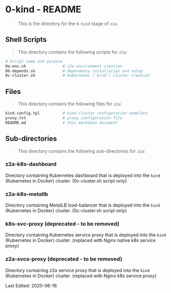 # 0-kind - README

> This is the directory for the `0-kind` stage of `z2a`.

## Shell Scripts

> This directory contains the following scripts for `z2a`:

```sh
# Script name and purpose
0a-env.sh                # z2a environment creation
0b-depends.sh            # dependency installation and setup
0c-cluster.sh            # Kubernetes ('kind') cluster creation
```

## Files

> This directory contains the following files for `z2a`:

```sh
kind.config.tpl          # kind cluster configuration template
proxy.txt                # proxy configuration file
README.md                # this markdown document
```

## Sub-directories

> This directory contains the following sub-directories for `z2a`:

### z2a-k8s-dashboard

Directory containing Kubernetes dashboard that is deployed into the `kind` (Kubernetes in Docker) cluster. (0c-cluster.sh script only)

### z2a-k8s-metallb

Directory containing MetalLB load-balancer that is deployed into the `kind` (Kubernetes in Docker) cluster. (0c-cluster.sh script only)

### k8s-svc-proxy (deprecated - to be removed)

Directory containing Kubernetes service proxy that is deployed into the `kind` (Kubernetes in Docker) cluster. (replaced with Nginx native k8s service proxy)

### z2a-svcs-proxy (deprecated - to be removed)

Directory containing z2a service proxy that is deployed into the `kind` (Kubernetes in Docker) cluster. (replaced with Nginx k8s service proxy)

Last Edited: 2020-06-16
